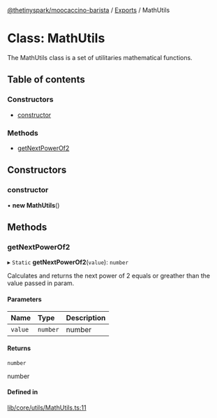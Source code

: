 [@thetinyspark/moocaccino-barista](../README.md) / [Exports](../modules.md) / MathUtils

# Class: MathUtils

The MathUtils class is a set of utilitaries mathematical functions.

## Table of contents

### Constructors

- [constructor](MathUtils.md#constructor)

### Methods

- [getNextPowerOf2](MathUtils.md#getnextpowerof2)

## Constructors

### constructor

• **new MathUtils**()

## Methods

### getNextPowerOf2

▸ `Static` **getNextPowerOf2**(`value`): `number`

Calculates and returns the next power of 2
equals or greather than the value passed in param.

#### Parameters

| Name | Type | Description |
| :------ | :------ | :------ |
| `value` | `number` | number |

#### Returns

`number`

number

#### Defined in

[lib/core/utils/MathUtils.ts:11](https://github.com/thetinyspark/barista/blob/f0ed0f6e/lib/core/utils/MathUtils.ts#L11)
